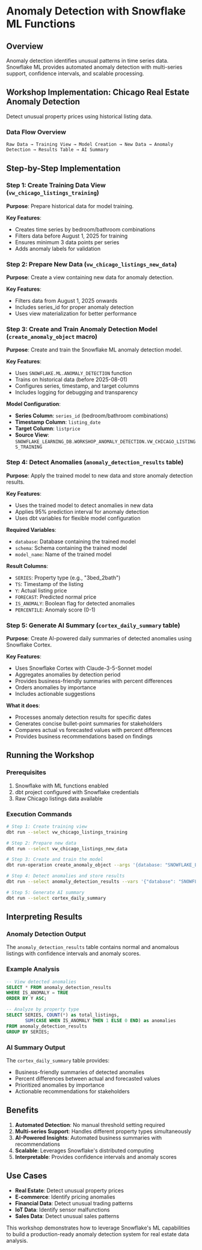 # Anomaly Detection with Snowflake ML Functions

## Overview

Anomaly detection identifies unusual patterns in time series data. Snowflake ML provides automated anomaly detection with multi-series support, confidence intervals, and scalable processing.

## Workshop Implementation: Chicago Real Estate Anomaly Detection

Detect unusual property prices using historical listing data.


### Data Flow Overview

```
Raw Data → Training View → Model Creation → New Data → Anomaly Detection → Results Table → AI Summary
```

## Step-by-Step Implementation

### Step 1: Create Training Data View (`vw_chicago_listings_training`)

**Purpose**: Prepare historical data for model training.

**Key Features**:
- Creates time series by bedroom/bathroom combinations
- Filters data before August 1, 2025 for training
- Ensures minimum 3 data points per series
- Adds anomaly labels for validation

### Step 2: Prepare New Data (`vw_chicago_listings_new_data`)

**Purpose**: Create a view containing new data for anomaly detection.

**Key Features**:
- Filters data from August 1, 2025 onwards
- Includes series_id for proper anomaly detection
- Uses view materialization for better performance

### Step 3: Create and Train Anomaly Detection Model (`create_anomaly_object` macro)

**Purpose**: Create and train the Snowflake ML anomaly detection model.

**Key Features**:
- Uses `SNOWFLAKE.ML.ANOMALY_DETECTION` function
- Trains on historical data (before 2025-08-01)
- Configures series, timestamp, and target columns
- Includes logging for debugging and transparency

**Model Configuration**:
- **Series Column**: `series_id` (bedroom/bathroom combinations)
- **Timestamp Column**: `listing_date`
- **Target Column**: `listprice`
- **Source View**: `SNOWFLAKE_LEARNING_DB.WORKSHOP_ANOMALY_DETECTION.VW_CHICAGO_LISTINGS_TRAINING`

### Step 4: Detect Anomalies (`anomaly_detection_results` table)

**Purpose**: Apply the trained model to new data and store anomaly detection results.

**Key Features**:
- Uses the trained model to detect anomalies in new data
- Applies 95% prediction interval for anomaly detection
- Uses dbt variables for flexible model configuration

**Required Variables**:
- `database`: Database containing the trained model
- `schema`: Schema containing the trained model
- `model_name`: Name of the trained model

**Result Columns**:
- `SERIES`: Property type (e.g., "3bed_2bath")
- `TS`: Timestamp of the listing
- `Y`: Actual listing price
- `FORECAST`: Predicted normal price
- `IS_ANOMALY`: Boolean flag for detected anomalies
- `PERCENTILE`: Anomaly score (0-1)

### Step 5: Generate AI Summary (`cortex_daily_summary` table)

**Purpose**: Create AI-powered daily summaries of detected anomalies using Snowflake Cortex.

**Key Features**:
- Uses Snowflake Cortex with Claude-3-5-Sonnet model
- Aggregates anomalies by detection period
- Provides business-friendly summaries with percent differences
- Orders anomalies by importance
- Includes actionable suggestions

**What it does**:
- Processes anomaly detection results for specific dates
- Generates concise bullet-point summaries for stakeholders
- Compares actual vs forecasted values with percent differences
- Provides business recommendations based on findings

## Running the Workshop

### Prerequisites
1. Snowflake with ML functions enabled
2. dbt project configured with Snowflake credentials
3. Raw Chicago listings data available

### Execution Commands

```bash
# Step 1: Create training view
dbt run --select vw_chicago_listings_training

# Step 2: Prepare new data
dbt run --select vw_chicago_listings_new_data

# Step 3: Create and train the model
dbt run-operation create_anomaly_object --args '{database: "SNOWFLAKE_LEARNING_DB", schema: "WORKSHOP_ANOMALY_DETECTION", model_name: "DETECT_PRICE_ANOMALY_MULTI_SERIES"}'

# Step 4: Detect anomalies and store results
dbt run --select anomaly_detection_results --vars '{"database": "SNOWFLAKE_LEARNING_DB", "schema": "WORKSHOP_ANOMALY_DETECTION", "model_name": "DETECT_PRICE_ANOMALY_MULTI_SERIES"}'

# Step 5: Generate AI summary
dbt run --select cortex_daily_summary
```

## Interpreting Results

### Anomaly Detection Output

The `anomaly_detection_results` table contains normal and anomalous listings with confidence intervals and anomaly scores.

### Example Analysis

```sql
-- View detected anomalies
SELECT * FROM anomaly_detection_results 
WHERE IS_ANOMALY = TRUE 
ORDER BY Y ASC;

-- Analyze by property type
SELECT SERIES, COUNT(*) as total_listings, 
       SUM(CASE WHEN IS_ANOMALY THEN 1 ELSE 0 END) as anomalies
FROM anomaly_detection_results 
GROUP BY SERIES;
```

### AI Summary Output

The `cortex_daily_summary` table provides:
- Business-friendly summaries of detected anomalies
- Percent differences between actual and forecasted values
- Prioritized anomalies by importance
- Actionable recommendations for stakeholders

## Benefits

1. **Automated Detection**: No manual threshold setting required
2. **Multi-series Support**: Handles different property types simultaneously
3. **AI-Powered Insights**: Automated business summaries with recommendations
4. **Scalable**: Leverages Snowflake's distributed computing
5. **Interpretable**: Provides confidence intervals and anomaly scores

## Use Cases

- **Real Estate**: Detect unusual property prices
- **E-commerce**: Identify pricing anomalies
- **Financial Data**: Detect unusual trading patterns
- **IoT Data**: Identify sensor malfunctions
- **Sales Data**: Detect unusual sales patterns

This workshop demonstrates how to leverage Snowflake's ML capabilities to build a production-ready anomaly detection system for real estate data analysis.
